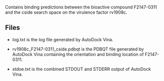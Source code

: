 Contains binding predictions between the bioactive compound F2147-0311 and the cside search space on the virulence factor rv1908c.

## Files

- log.txt is the log file generated by AutoDock Vina.

- rv1908c_F2147-0311_cside.pdbqt is the PDBQT file generated by AutoDock Vina containing the orientation and binding location of F2147-0311.

- stdoe.txt is the combined STDOUT and STDERR output of AutoDock Vina.

